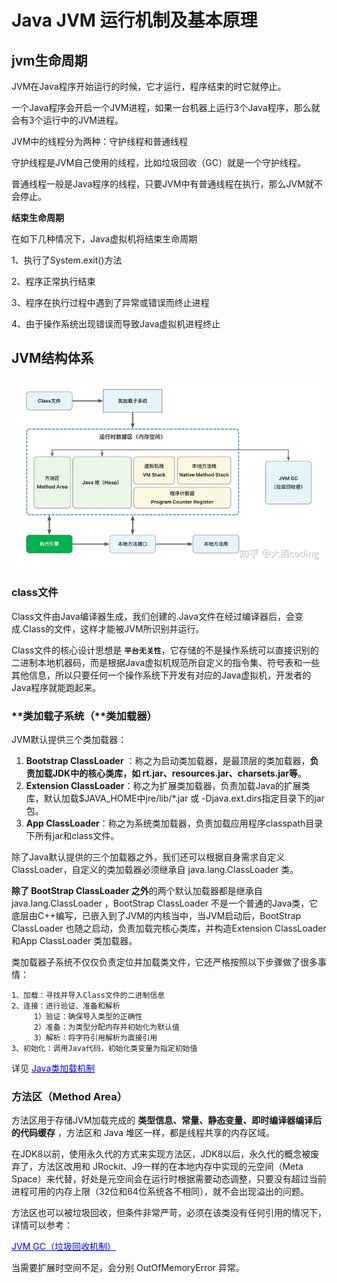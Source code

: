 # Java JVM 运行机制及基本原理



## jvm生命周期

JVM在Java程序开始运行的时候，它才运行，程序结束的时它就停止。

一个Java程序会开启一个JVM进程，如果一台机器上运行3个Java程序，那么就会有3个运行中的JVM进程。

JVM中的线程分为两种：守护线程和普通线程

守护线程是JVM自己使用的线程，比如垃圾回收（GC）就是一个守护线程。

普通线程一般是Java程序的线程，只要JVM中有普通线程在执行，那么JVM就不会停止。



**结束生命周期**

在如下几种情况下，Java虚拟机将结束生命周期 

1、执行了System.exit()方法 

2、程序正常执行结束 

3、程序在执行过程中遇到了异常或错误而终止进程

4、由于操作系统出现错误而导致Java虚拟机进程终止



## JVM结构体系

![v2-2cdedcdf752a00bafc1ee9d9901580c0_720w](./img/v2-2cdedcdf752a00bafc1ee9d9901580c0_720w.webp)

### class文件

Class文件由Java编译器生成，我们创建的.Java文件在经过编译器后，会变成.Class的文件，这样才能被JVM所识别并运行。

Class文件的核心设计思想是 **`平台无关性`**，它存储的不是操作系统可以直接识别的二进制本地机器码，而是根据Java虚拟机规范所自定义的指令集、符号表和一些其他信息，所以只要任何一个操作系统下开发有对应的Java虚拟机，开发者的Java程序就能跑起来。



### **类加载子系统（**类加载器）

JVM默认提供三个类加载器：

1. **Bootstrap ClassLoader** ：称之为启动类加载器，是最顶层的类加载器，**负责加载JDK中的核心类库，如 rt.jar、resources.jar、charsets.jar等**。
2. **Extension ClassLoader**：称之为扩展类加载器，负责加载Java的扩展类库，默认加载$JAVA_HOME中jre/lib/*.jar 或 -Djava.ext.dirs指定目录下的jar包。
3. **App ClassLoader**：称之为系统类加载器，负责加载应用程序classpath目录下所有jar和class文件。



除了Java默认提供的三个加载器之外，我们还可以根据自身需求自定义ClassLoader，自定义的类加载器必须继承自 java.lang.ClassLoader 类。



**除了 BootStrap ClassLoader 之外**的两个默认加载器都是继承自 java.lang.ClassLoader ，BootStrap ClassLoader 不是一个普通的Java类，它底层由C++编写，已嵌入到了JVM的内核当中，当JVM启动后，BootStrap ClassLoader 也随之启动，负责加载完核心类库，并构造Extension ClassLoader 和App ClassLoader 类加载器。



类加载器子系统不仅仅负责定位并加载类文件，它还严格按照以下步骤做了很多事情：

```text
1、加载：寻找并导入Class文件的二进制信息
2、连接：进行验证、准备和解析
     1）验证：确保导入类型的正确性
     2）准备：为类型分配内存并初始化为默认值
     3）解析：将字符引用解析为直接引用
3、初始化：调用Java代码，初始化类变量为指定初始值
```

详见  <a href="./Java类加载机制.md" style="color: blue;">Java类加载机制</a>



### 方法区（Method Area）

方法区用于存储JVM加载完成的  **类型信息、常量、静态变量、即时编译器编译后的代码缓存** ，方法区和 Java 堆区一样，都是线程共享的内存区域。

在JDK8以前，使用永久代的方式来实现方法区，JDK8以后，永久代的概念被废弃了，方法区改用和 JRockit、J9一样的在本地内存中实现的元空间（Meta Space）来代替，好处是元空间会在运行时根据需要动态调整，只要没有超过当前进程可用的内存上限（32位和64位系统各不相同），就不会出现溢出的问题。

方法区也可以被垃圾回收，但条件非常严苛，必须在该类没有任何引用的情况下，详情可以参考：

<a href="./JVM GC（垃圾回收机制）.md" style="color: blue;">JVM GC（垃圾回收机制）</a>



当需要扩展时空间不足，会分别 OutOfMemoryError 异常。



